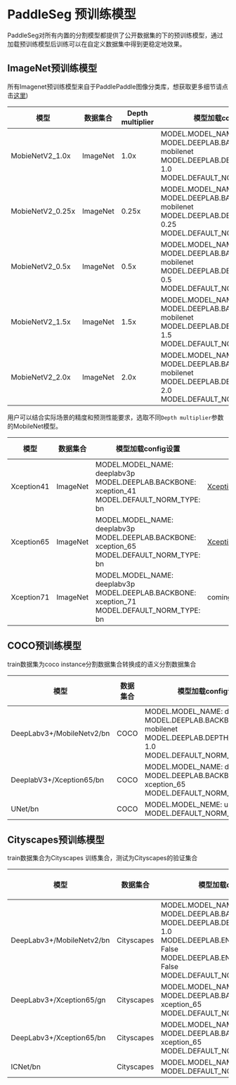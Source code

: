 # PaddleSeg 预训练模型

PaddleSeg对所有内置的分割模型都提供了公开数据集的下的预训练模型，通过加载预训练模型后训练可以在自定义数据集中得到更稳定地效果。

## ImageNet预训练模型

所有Imagenet预训练模型来自于PaddlePaddle图像分类库，想获取更多细节请点击[这里](https://github.com/PaddlePaddle/models/tree/develop/PaddleCV/image_classification))

| 模型 | 数据集合 | Depth multiplier | 模型加载config设置 | 下载地址 | Accuray Top1/5 Error|
|---|---|---|---|---|---|
| MobieNetV2_1.0x  | ImageNet | 1.0x  | MODEL.MODEL_NAME: deeplabv3p <br> MODEL.DEEPLAB.BACKBONE: mobilenet <br> MODEL.DEEPLAB.DEPTH_MULTIPLIER: 1.0 <br> MODEL.DEFAULT_NORM_TYPE: bn| [MobileNetV2_1.0x](https://paddle-imagenet-models-name.bj.bcebos.com/MobileNetV2_pretrained.tar) | 72.15%/90.65% |
| MobieNetV2_0.25x | ImageNet | 0.25x | MODEL.MODEL_NAME: deeplabv3p <br> MODEL.DEEPLAB.BACKBONE: mobilenet <br> MODEL.DEEPLAB.DEPTH_MULTIPLIER: 0.25 <br> MODEL.DEFAULT_NORM_TYPE: bn |[MobileNetV2_0.25x](https://paddle-imagenet-models-name.bj.bcebos.com/MobileNetV2_x0_25_pretrained.tar) | 53.21%/76.52% |
| MobieNetV2_0.5x  | ImageNet | 0.5x  | MODEL.MODEL_NAME: deeplabv3p <br> MODEL.DEEPLAB.BACKBONE: mobilenet <br> MODEL.DEEPLAB.DEPTH_MULTIPLIER: 0.5 <br> MODEL.DEFAULT_NORM_TYPE: bn | [MobileNetV2_0.5x](https://paddle-imagenet-models-name.bj.bcebos.com/MobileNetV2_x0_5_pretrained.tar) | 65.03%/85.72% |
| MobieNetV2_1.5x  | ImageNet | 1.5x  | MODEL.MODEL_NAME: deeplabv3p <br> MODEL.DEEPLAB.BACKBONE: mobilenet <br> MODEL.DEEPLAB.DEPTH_MULTIPLIER: 1.5 <br> MODEL.DEFAULT_NORM_TYPE: bn| [MobileNetV2_1.5x](https://paddle-imagenet-models-name.bj.bcebos.com/MobileNetV2_x1_5_pretrained.tar) | 74.12%/91.67% |
| MobieNetV2_2.0x  | ImageNet | 2.0x  | MODEL.MODEL_NAME: deeplabv3p <br> MODEL.DEEPLAB.BACKBONE: mobilenet <br> MODEL.DEEPLAB.DEPTH_MULTIPLIER: 2.0 <br> MODEL.DEFAULT_NORM_TYPE: bn | [MobileNetV2_2.0x](https://paddle-imagenet-models-name.bj.bcebos.com/MobileNetV2_x2_0_pretrained.tar) | 75.23%/92.58% |

用户可以结合实际场景的精度和预测性能要求，选取不同`Depth multiplier`参数的MobileNet模型。

| 模型 | 数据集合 | 模型加载config设置 | 下载地址 | Accuray Top1/5 Error |
|---|---|---|---|---|
| Xception41 | ImageNet | MODEL.MODEL_NAME: deeplabv3p <br> MODEL.DEEPLAB.BACKBONE: xception_41 <br> MODEL.DEFAULT_NORM_TYPE: bn| [Xception41_pretrained.tgz](https://paddleseg.bj.bcebos.com/models/Xception41_pretrained.tgz) | 79.5%/94.38% |
| Xception65 | ImageNet | MODEL.MODEL_NAME: deeplabv3p <br> MODEL.DEEPLAB.BACKBONE: xception_65 <br> MODEL.DEFAULT_NORM_TYPE: bn| [Xception65_pretrained.tgz](https://paddleseg.bj.bcebos.com/models/Xception65_pretrained.tgz) | 80.32%/94.47% |
| Xception71 | ImageNet | MODEL.MODEL_NAME: deeplabv3p <br> MODEL.DEEPLAB.BACKBONE: xception_71 <br> MODEL.DEFAULT_NORM_TYPE: bn| coming soon | -- |

## COCO预训练模型

train数据集为coco instance分割数据集合转换成的语义分割数据集合

| 模型 | 数据集合 | 模型加载config设置 | 下载地址 |Output Strid|multi-scale test| mIoU |
|---|---|---|---|---|---|---|
| DeepLabv3+/MobileNetv2/bn | COCO | MODEL.MODEL_NAME: deeplabv3p <br> MODEL.DEEPLAB.BACKBONE: mobilenet <br> MODEL.DEEPLAB.DEPTH_MULTIPLIER: 1.0 <br> MODEL.DEFAULT_NORM_TYPE: bn|[deeplabv3plus_coco_bn_init.tgz](https://bj.bcebos.com/v1/paddleseg/deeplabv3plus_coco_bn_init.tgz) | 16 | --| -- |
| DeeplabV3+/Xception65/bn | COCO | MODEL.MODEL_NAME: deeplabv3p <br> MODEL.DEEPLAB.BACKBONE: xception_65 <br> MODEL.DEFAULT_NORM_TYPE: bn | [xception65_coco.tgz](https://paddleseg.bj.bcebos.com/models/xception65_coco.tgz)| 16 | -- | -- |
| UNet/bn | COCO | MODEL.MODEL_NEME: unet  <br> MODEL.DEFAULT_NORM_TYPE: bn | [unet](https://paddleseg.bj.bcebos.com/models/unet_coco_v3.tgz) | 16 | -- | -- |

## Cityscapes预训练模型

train数据集合为Cityscapes 训练集合，测试为Cityscapes的验证集合

| 模型 | 数据集合 | 模型加载config设置 | 下载地址 |Output Stride| mutli-scale test| mIoU on val|
|---|---|---|---|---|---|---|
| DeepLabv3+/MobileNetv2/bn | Cityscapes |MODEL.MODEL_NAME: deeplabv3p <br> MODEL.DEEPLAB.BACKBONE: mobilenet <br> MODEL.DEEPLAB.DEPTH_MULTIPLIER: 1.0 <br> MODEL.DEEPLAB.ENCODER_WITH_ASPP: False <br> MODEL.DEEPLAB.ENABLE_DECODER: False <br> MODEL.DEFAULT_NORM_TYPE: bn|[mobilenet_cityscapes.tgz](https://paddleseg.bj.bcebos.com/models/mobilenet_cityscapes.tgz) |16|false| 0.698|
| DeepLabv3+/Xception65/gn  | Cityscapes |MODEL.MODEL_NAME: deeplabv3p <br> MODEL.DEEPLAB.BACKBONE: xception_65 <br> MODEL.DEFAULT_NORM_TYPE: gn | [deeplabv3p_xception65_cityscapes.tgz](https://paddleseg.bj.bcebos.com/models/deeplabv3p_xception65_cityscapes.tgz) |16|false| 0.7804 |
| DeepLabv3+/Xception65/bn | Cityscapes | MODEL.MODEL_NAME: deeplabv3p <br>  MODEL.DEEPLAB.BACKBONE: xception_65 <br> MODEL.DEFAULT_NORM_TYPE: bn| [Xception65_deeplab_cityscapes.tgz](https://paddleseg.bj.bcebos.com/models/xception65_bn_cityscapes.tgz) | 16 | false | 0.7715 |
| ICNet/bn | Cityscapes | MODEL.MODEL_NAME: icnet <br> MODEL.DEFAULT_NORM_TYPE: bn |  [icnet_cityscapes.tgz](https://paddleseg.bj.bcebos.com/models/icnet_cityscapes.tgz) |16|false| 0.6854 |

